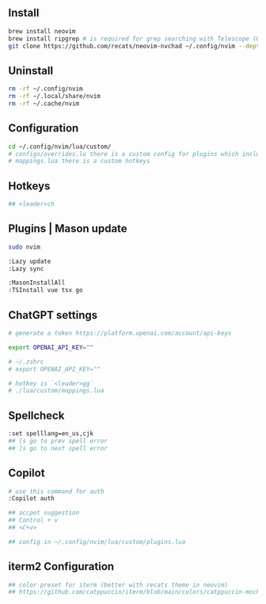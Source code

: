 ## Install
```sh
brew install neovim
brew install ripgrep # is required for grep searching with Telescope (OPTIONAL).
git clone https://github.com/recats/neovim-nvchad ~/.config/nvim --depth 1 && nvim
```

## Uninstall
```sh
rm -rf ~/.config/nvim
rm -rf ~/.local/share/nvim
rm -rf ~/.cache/nvim
```

## Configuration
```sh
cd ~/.config/nvim/lua/custom/
# configs/overrides.lu there is a custom config for plugins which includes in configs/plugins.lua
# mappings.lua there is a custom hotkeys
```

## Hotkeys
```sh
## <leader>ch
```

## Plugins | Mason update
```sh
sudo nvim

:Lazy update
:Lazy sync

:MasonInstallAll
:TSInstall vue tsx go
```
## ChatGPT settings
```sh
# generate a token https://platform.openai.com/account/api-keys

export OPENAI_API_KEY=""

# ~/.zshrc
# export OPENAI_API_KEY=""

# hotkey is `<leader>gg`
# ./lua/custom/mappings.lua
```

## Spellcheck
```sh
:set spelllang=en_us,cjk
## [s go to prev spell error
## ]s go to next spell error
```

## Copilot
```sh
# use this command for auth
:Copilot auth

## accpet suggestion
## Control + v
## <C+v>

## config in ~/.config/nvim/lua/custom/plugins.lua
```

## iterm2 Configuration
```sh
## color preset for iterm (better with recats theme in neovim)
## https://github.com/catppuccin/iterm/blob/main/colors/catppuccin-mocha.itermcolors
```

